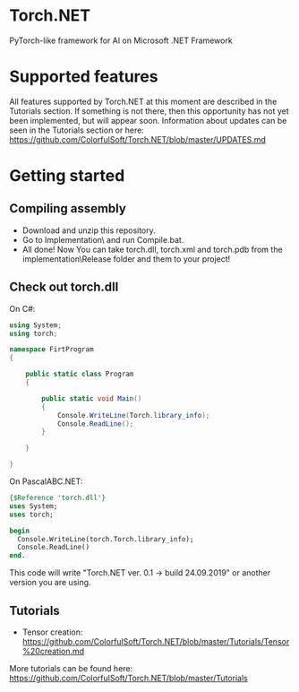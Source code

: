 # Torch.NET
PyTorch-like framework for AI on Microsoft .NET Framework

# Supported features
All features supported by Torch.NET at this moment are described in the Tutorials section. If something is not there, then this opportunity has not yet been implemented, but will appear soon. Information about updates can be seen in the Tutorials section or here: https://github.com/ColorfulSoft/Torch.NET/blob/master/UPDATES.md

# Getting started
## Compiling assembly
* Download and unzip this repository.
* Go to Implementation\ and run Compile.bat.
* All done! Now You can take torch.dll, torch.xml and torch.pdb from the implementation\Release folder and them to your project!

## Check out torch.dll
On C#:
```C#
using System;
using torch;

namespace FirtProgram
{

    public static class Program
    {

        public static void Main()
        {
            Console.WriteLine(Torch.library_info);
            Console.ReadLine();
        }

    }

}
```

On PascalABC.NET:
```Pascal
{$Reference 'torch.dll'}
uses System;
uses torch;

begin
  Console.WriteLine(torch.Torch.library_info);
  Console.ReadLine()
end.
```
This code will write "Torch.NET ver. 0.1 -> build 24.09.2019" or another version you are using.

## Tutorials
* Tensor creation: https://github.com/ColorfulSoft/Torch.NET/blob/master/Tutorials/Tensor%20creation.md

More tutorials can be found here: https://github.com/ColorfulSoft/Torch.NET/blob/master/Tutorials
